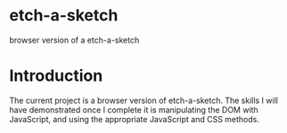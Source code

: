 # etch-a-sketch
browser version of a etch-a-sketch
# Introduction

The current project is a browser version of etch-a-sketch. The skills I will have demonstrated once I complete it is manipulating the DOM with JavaScript, and
using the appropriate JavaScript and CSS methods.
